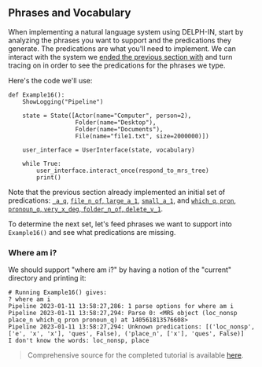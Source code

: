 ## Phrases and Vocabulary
When implementing a natural language system using DELPH-IN, start by analyzing the phrases you want to support and the predications they generate. The predications are what you'll need to implement. We can interact with the system we [ended the previous section with](../devhowto/devhowtoPredicationArgumentsAndUsage) and turn tracing on in order to see the predications for the phrases we type.  

Here's the code we'll use:

~~~
def Example16():
    ShowLogging("Pipeline")

    state = State([Actor(name="Computer", person=2),
                   Folder(name="Desktop"),
                   Folder(name="Documents"),
                   File(name="file1.txt", size=2000000)])

    user_interface = UserInterface(state, vocabulary)

    while True:
        user_interface.interact_once(respond_to_mrs_tree)
        print()
~~~

Note that the previous section already implemented an initial set of predications: [`_a_q`](../devhowto/devhowtoScopalArguments), [`file_n_of`, `large_a_1`](../devhowto/devhowtoConjunctions), [`small_a_1`](../devhowto/devhowtoHandlingEventInformation), and [`which_q`, `pron`, `pronoun_q`, `very_x_deg`, `folder_n_of`, `delete_v_1`](../devhowto/devhowtoFinishingErrors).

To determine the next set, let's feed phrases we want to support into `Example16()` and see what predications are missing.

### Where am i?
We should support "where am i?" by having a notion of the "current" directory and printing it:
~~~
# Running Example16() gives:
? where am i
Pipeline 2023-01-11 13:58:27,286: 1 parse options for where am i
Pipeline 2023-01-11 13:58:27,294: Parse 0: <MRS object (loc_nonsp place_n which_q pron pronoun_q) at 140561813576608>
Pipeline 2023-01-11 13:58:27,294: Unknown predications: [('loc_nonsp', ['e', 'x', 'x'], 'ques', False), ('place_n', ['x'], 'ques', False)]
I don't know the words: loc_nonsp, place
~~~




> Comprehensive source for the completed tutorial is available [here](https://github.com/EricZinda/Perplexity).
